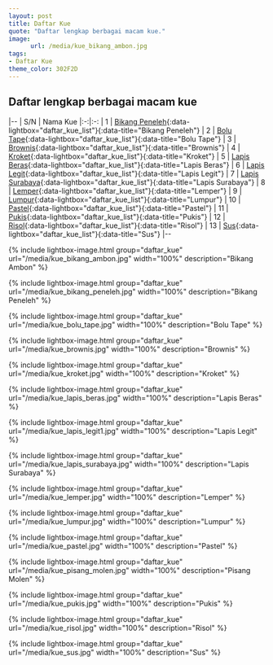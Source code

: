 ```yaml
---
layout: post
title: Daftar Kue
quote: "Daftar lengkap berbagai macam kue."
image:
      url: /media/kue_bikang_ambon.jpg
tags:
- Daftar Kue
theme_color: 302F2D
---
```


## Daftar lengkap berbagai macam kue

|--
| S/N | Nama Kue
|:-:|:-:
| 1 | [Bikang Peneleh](/media/kue_bikang_peneleh.jpg){:data-lightbox="daftar_kue_list"}{:data-title="Bikang Peneleh"}
| 2 | [Bolu Tape](/media/kue_bolu_tape.jpg){:data-lightbox="daftar_kue_list"}{:data-title="Bolu Tape"}
| 3 | [Brownis](/media/kue_brownis.jpg){:data-lightbox="daftar_kue_list"}{:data-title="Brownis"}
| 4 | [Kroket](/media/kue_kroket.jpg){:data-lightbox="daftar_kue_list"}{:data-title="Kroket"}
| 5 | [Lapis Beras](/media/kue_lapis_beras.jpg){:data-lightbox="daftar_kue_list"}{:data-title="Lapis Beras"}
| 6 | [Lapis Legit](/media/kue_lapis_legit1.jpg){:data-lightbox="daftar_kue_list"}{:data-title="Lapis Legit"}
| 7 | [Lapis Surabaya](/media/kue_lapis_surabaya.jpg){:data-lightbox="daftar_kue_list"}{:data-title="Lapis Surabaya"}
| 8 | [Lemper](/media/kue_lemper.jpg){:data-lightbox="daftar_kue_list"}{:data-title="Lemper"}
| 9 | [Lumpur](/media/kue_lumpur.jpg){:data-lightbox="daftar_kue_list"}{:data-title="Lumpur"}
| 10 | [Pastel](/media/kue_pastel.jpg){:data-lightbox="daftar_kue_list"}{:data-title="Pastel"}
| 11 | [Pukis](/media/kue_pukis.jpg){:data-lightbox="daftar_kue_list"}{:data-title="Pukis"}
| 12 | [Risol](/media/kue_risol.jpg){:data-lightbox="daftar_kue_list"}{:data-title="Risol"}
| 13 | [Sus](/media/kue_sus.jpg){:data-lightbox="daftar_kue_list"}{:data-title="Sus"}
|--


{% include lightbox-image.html group="daftar_kue" url="/media/kue_bikang_ambon.jpg" width="100%" description="Bikang Ambon" %}

{% include lightbox-image.html group="daftar_kue" url="/media/kue_bikang_peneleh.jpg" width="100%" description="Bikang Peneleh" %}

{% include lightbox-image.html group="daftar_kue" url="/media/kue_bolu_tape.jpg" width="100%" description="Bolu Tape" %}

{% include lightbox-image.html group="daftar_kue" url="/media/kue_brownis.jpg" width="100%" description="Brownis" %}

{% include lightbox-image.html group="daftar_kue" url="/media/kue_kroket.jpg" width="100%" description="Kroket" %}

{% include lightbox-image.html group="daftar_kue" url="/media/kue_lapis_beras.jpg" width="100%" description="Lapis Beras" %}

{% include lightbox-image.html group="daftar_kue" url="/media/kue_lapis_legit1.jpg" width="100%" description="Lapis Legit" %}

{% include lightbox-image.html group="daftar_kue" url="/media/kue_lapis_surabaya.jpg" width="100%" description="Lapis Surabaya" %}

{% include lightbox-image.html group="daftar_kue" url="/media/kue_lemper.jpg" width="100%" description="Lemper" %}

{% include lightbox-image.html group="daftar_kue" url="/media/kue_lumpur.jpg" width="100%" description="Lumpur" %}

{% include lightbox-image.html group="daftar_kue" url="/media/kue_pastel.jpg" width="100%" description="Pastel" %}

{% include lightbox-image.html group="daftar_kue" url="/media/kue_pisang_molen.jpg" width="100%" description="Pisang Molen" %}

{% include lightbox-image.html group="daftar_kue" url="/media/kue_pukis.jpg" width="100%" description="Pukis" %}

{% include lightbox-image.html group="daftar_kue" url="/media/kue_risol.jpg" width="100%" description="Risol" %}

{% include lightbox-image.html group="daftar_kue" url="/media/kue_sus.jpg" width="100%" description="Sus" %}


